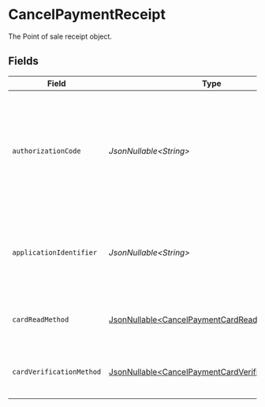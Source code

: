# CancelPaymentReceipt

The Point of sale receipt object.


## Fields

| Field                                                                                                                | Type                                                                                                                 | Required                                                                                                             | Description                                                                                                          | Example                                                                                                              |
| -------------------------------------------------------------------------------------------------------------------- | -------------------------------------------------------------------------------------------------------------------- | -------------------------------------------------------------------------------------------------------------------- | -------------------------------------------------------------------------------------------------------------------- | -------------------------------------------------------------------------------------------------------------------- |
| `authorizationCode`                                                                                                  | *JsonNullable\<String>*                                                                                              | :heavy_minus_sign:                                                                                                   | A unique code provided by the cardholder’s bank to confirm that the transaction was successfully approved.           | ...                                                                                                                  |
| `applicationIdentifier`                                                                                              | *JsonNullable\<String>*                                                                                              | :heavy_minus_sign:                                                                                                   | The unique number that identifies a specific payment application on a chip card.                                     | ...                                                                                                                  |
| `cardReadMethod`                                                                                                     | [JsonNullable\<CancelPaymentCardReadMethod>](../../models/operations/CancelPaymentCardReadMethod.md)                 | :heavy_minus_sign:                                                                                                   | The method by which the card was read by the terminal.                                                               | contactless                                                                                                          |
| `cardVerificationMethod`                                                                                             | [JsonNullable\<CancelPaymentCardVerificationMethod>](../../models/operations/CancelPaymentCardVerificationMethod.md) | :heavy_minus_sign:                                                                                                   | The method used to verify the cardholder's identity.                                                                 | no-cvm-required                                                                                                      |